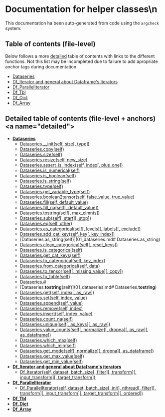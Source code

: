 # Documentation for helper classes\n

This documentation ha been auto-generated from code using the `argcheck` system.

## Table of contents (file-level)

Below follows a more [detailed](#detailed) table of contents with links to
the different functions. Not this list may be incompleted due to failure to
add apropriate anchor tags during documentation.


- [Dataseries](01_dataseries.md)
- [Df_Iterator and general about Dataframe's iterators](10_iterator.md)
- [Df_ParallelIterator](11_paralleliterator.md)
- [Df_Tbl](20_tbl.md)
- [Df_Dict](21_dict.md)
- [Df_Array](22_array.md)

## Detailed table of contents (file-level + anchors)<a name=\"detailed\">


- **[Dataseries](01_dataseries.md)**
  - [Dataseries.__init(self, size[, type])](01_dataseries.md#Dataseries.__init)
  - [Dataseries.copy(self)](01_dataseries.md#Dataseries.copy)
  - [Dataseries.size(self)](01_dataseries.md#Dataseries.size)
  - [Dataseries.resize(self, new_size)](01_dataseries.md#Dataseries.resize)
  - [Dataseries.assert_is_index(self, index[, plus_one])](01_dataseries.md#Dataseries.assert_is_index)
  - [Dataseries.is_numerical(self)](01_dataseries.md#Dataseries.is_numerical)
  - [Dataseries.is_boolean(self)](01_dataseries.md#Dataseries.is_boolean)
  - [Dataseries.is_string(self)](01_dataseries.md#Dataseries.is_string)
  - [Dataseries.type(self)](01_dataseries.md#Dataseries.type)
  - [Dataseries.get_variable_type(self)](01_dataseries.md#Dataseries.get_variable_type)
  - [Dataseries.boolean2tensor(self, false_value, true_value)](01_dataseries.md#Dataseries.boolean2tensor)
  - [Dataseries.fill(self, default_value)](01_dataseries.md#Dataseries.fill)
  - [Dataseries.fill_na(self[, default_value])](01_dataseries.md#Dataseries.fill_na)
  - [Dataseries.tostring(self[, max_elmnts])](01_dataseries.md#Dataseries.tostring)
  - [Dataseries.sub(self[, start][, stop])](01_dataseries.md#Dataseries.sub)
  - [Dataseries.eq(self, other)](01_dataseries.md#Dataseries.eq)
  - [Dataseries.as_categorical(self[, levels][, labels][, exclude])](01_dataseries.md#Dataseries.as_categorical)
  - [Dataseries.add_cat_key(self, key[, key_index])](01_dataseries.md#Dataseries.add_cat_key)
  - [Dataseries.as_string(self)](01_dataseries.md#	Dataseries.as_string)
  - [Dataseries.clean_categorical(self[, reset_keys])](01_dataseries.md#Dataseries.clean_categorical)
  - [Dataseries.is_categorical(self)](01_dataseries.md#Dataseries.is_categorical)
  - [Dataseries.get_cat_keys(self)](01_dataseries.md#Dataseries.get_cat_keys)
  - [Dataseries.to_categorical(self, key_index)](01_dataseries.md#Dataseries.to_categorical)
  - [Dataseries.from_categorical(self, data)](01_dataseries.md#Dataseries.from_categorical)
  - [Dataseries.to_tensor(self[, missing_value][, copy])](01_dataseries.md#Dataseries.to_tensor)
  - [Dataseries.to_table(self)](01_dataseries.md#Dataseries.to_table)
  - [Dataseries.#](01_dataseries.md#Dataseries.#)
  - [Dataseries.__tostring__(self)](01_dataseries.md#	Dataseries.__tostring__)
  - [Dataseries.get(self, index[, as_raw])](01_dataseries.md#Dataseries.get)
  - [Dataseries.set(self, index, value)](01_dataseries.md#Dataseries.set)
  - [Dataseries.append(self, value)](01_dataseries.md#Dataseries.append)
  - [Dataseries.remove(self, index)](01_dataseries.md#Dataseries.remove)
  - [Dataseries.insert(self, index, value)](01_dataseries.md#Dataseries.insert)
  - [Dataseries.count_na(self)](01_dataseries.md#Dataseries.count_na)
  - [Dataseries.unique(self[, as_keys][, as_raw])](01_dataseries.md#Dataseries.unique)
  - [Dataseries.value_counts(self[, normalize][, dropna][, as_raw][, as_dataframe])](01_dataseries.md#Dataseries.value_counts)
  - [Dataseries.which_max(self)](01_dataseries.md#Dataseries.which_max)
  - [Dataseries.which_min(self)](01_dataseries.md#Dataseries.which_min)
  - [Dataseries.get_mode(self[, normalize][, dropna][, as_dataframe])](01_dataseries.md#Dataseries.get_mode)
  - [Dataseries.get_max_value(self)](01_dataseries.md#Dataseries.get_max_value)
  - [Dataseries.get_min_value(self)](01_dataseries.md#Dataseries.get_min_value)
- **[Df_Iterator and general about Dataframe's iterators](10_iterator.md)**
  - [Df_Iterator(self, dataset, batch_size[, filter][, transform][, input_transform][, target_transform])](10_iterator.md#Df_Iterator)
- **[Df_ParallelIterator](11_paralleliterator.md)**
  - [Df_ParallelIterator(self, dataset, batch_size[, init], nthread[, filter][, transform][, input_transform][, target_transform][, ordered])](11_paralleliterator.md#Df_ParallelIterator)
- **[Df_Tbl](20_tbl.md)**
- **[Df_Dict](21_dict.md)**
- **[Df_Array](22_array.md)**